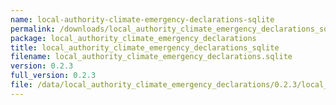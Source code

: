 ```yaml
---
name: local-authority-climate-emergency-declarations-sqlite
permalink: /downloads/local_authority_climate_emergency_declarations_sqlite/0_2_3
package: local_authority_climate_emergency_declarations
title: local_authority_climate_emergency_declarations_sqlite
filename: local_authority_climate_emergency_declarations.sqlite
version: 0.2.3
full_version: 0.2.3
file: /data/local_authority_climate_emergency_declarations/0.2.3/local_authority_climate_emergency_declarations.sqlite
---
```

